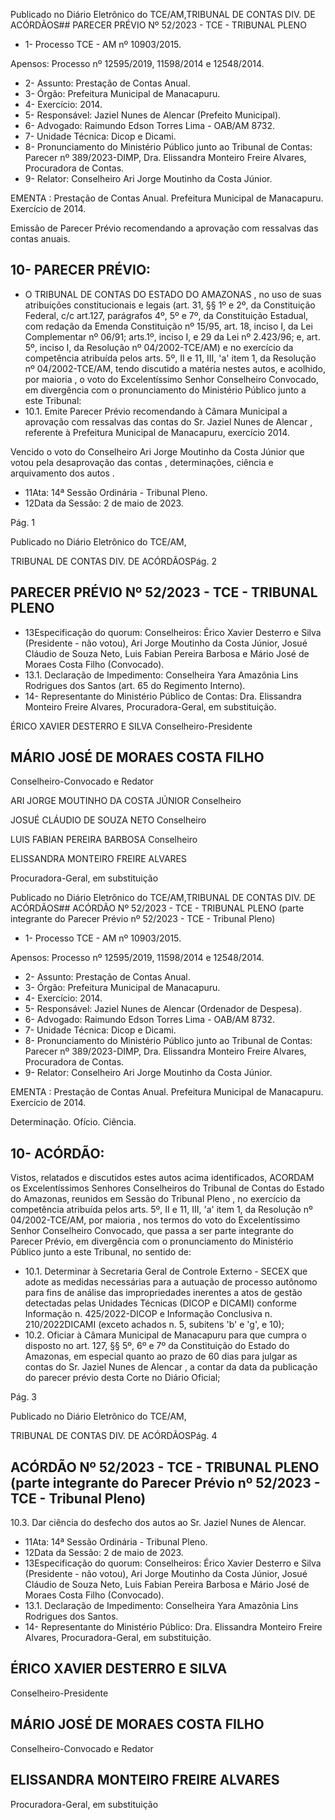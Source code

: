 Publicado  no  Diário  Eletrônico do TCE/AM,TRIBUNAL DE CONTAS DIV. DE ACÓRDÃOS## PARECER PRÉVIO Nº 52/2023 - TCE - TRIBUNAL PLENO

- 1- Processo TCE - AM nº 10903/2015.

Apensos: Processo nº  12595/2019, 11598/2014 e 12548/2014.

- 2- Assunto: Prestação de Contas Anual.
- 3- Órgão: Prefeitura Municipal de Manacapuru.
- 4- Exercício: 2014.
- 5- Responsável: Jaziel Nunes de Alencar (Prefeito Municipal).
- 6- Advogado: Raimundo Edson Torres Lima - OAB/AM 8732.
- 7- Unidade Técnica: Dicop e Dicami.
- 8- Pronunciamento  do  Ministério  Público  junto  ao  Tribunal  de  Contas: Parecer  nº 389/2023-DIMP,  Dra. Elissandra Monteiro Freire Alvares, Procuradora de Contas.
- 9- Relator: Conselheiro Ari Jorge Moutinho da Costa Júnior.

EMENTA :  Prestação  de  Contas  Anual.    Prefeitura Municipal de Manacapuru.  Exercício de 2014.

Emissão de Parecer Prévio recomendando a aprovação com ressalvas das contas anuais.

## 10-  PARECER PRÉVIO:

- O  TRIBUNAL  DE  CONTAS  DO  ESTADO  DO  AMAZONAS ,  no  uso  de  suas atribuições  constitucionais  e  legais  (art.  31,  §§  1º  e  2º,  da  Constituição  Federal,  c/c art.127,  parágrafos  4º,  5º  e  7º,  da  Constituição  Estadual,  com  redação  da  Emenda Constituição nº 15/95, art. 18, inciso I, da Lei Complementar nº 06/91; arts.1º, inciso I, e 29  da  Lei  nº  2.423/96;  e,  art.  5º,  inciso  I,  da  Resolução  nº  04/2002-TCE/AM)  e  no exercício da competência atribuída pelos arts. 5º, II e 11, III, 'a' item 1, da Resolução nº 04/2002-TCE/AM, tendo discutido a matéria nestes autos, e acolhido, por maioria , o voto do Excelentíssimo Senhor Conselheiro Convocado, em divergência com o pronunciamento do Ministério Público junto a este Tribunal:
- 10.1. Emite Parecer Prévio recomendando à Câmara Municipal a aprovação  com  ressalvas das  contas  do Sr. Jaziel Nunes  de Alencar , referente  à  Prefeitura  Municipal  de  Manacapuru,  exercício 2014.

Vencido  o  voto  do  Conselheiro  Ari  Jorge  Moutinho  da  Costa  Júnior  que  votou  pela desaprovação das contas , determinações, ciência e arquivamento dos autos .

- 11Ata: 14ª Sessão Ordinária - Tribunal Pleno.
- 12Data da Sessão: 2 de maio de 2023.

Pág. 1

Publicado  no  Diário  Eletrônico do TCE/AM,

TRIBUNAL DE CONTAS DIV. DE ACÓRDÃOSPág. 2

## PARECER PRÉVIO Nº 52/2023 - TCE - TRIBUNAL PLENO

- 13Especificação do quorum: Conselheiros: Érico Xavier Desterro e Silva (Presidente - não votou), Ari Jorge Moutinho da Costa Júnior, Josué Cláudio de Souza Neto, Luis Fabian Pereira Barbosa e Mário José de Moraes Costa Filho (Convocado).
- 13.1. Declaração  de  Impedimento: Conselheira  Yara  Amazônia  Lins  Rodrigues  dos Santos (art. 65 do Regimento Interno).
- 14-  Representante do Ministério Público de Contas: Dra. Elissandra Monteiro Freire Alvares, Procuradora-Geral, em substituição.

ÉRICO XAVIER DESTERRO E SILVA Conselheiro-Presidente

## MÁRIO JOSÉ DE MORAES COSTA FILHO

Conselheiro-Convocado e Redator

ARI JORGE MOUTINHO DA COSTA JÚNIOR Conselheiro

JOSUÉ CLÁUDIO DE SOUZA NETO Conselheiro

LUIS FABIAN PEREIRA BARBOSA Conselheiro

ELISSANDRA MONTEIRO FREIRE ALVARES

Procuradora-Geral, em substituição

Publicado  no  Diário  Eletrônico do TCE/AM,TRIBUNAL DE CONTAS DIV. DE ACÓRDÃOS## ACÓRDÃO Nº 52/2023 - TCE - TRIBUNAL PLENO (parte integrante do Parecer Prévio nº 52/2023 - TCE - Tribunal Pleno)

- 1- Processo TCE - AM nº 10903/2015.

Apensos: Processo nº  12595/2019, 11598/2014 e 12548/2014.

- 2- Assunto: Prestação de Contas Anual.
- 3- Órgão: Prefeitura Municipal de Manacapuru.
- 4- Exercício: 2014.
- 5- Responsável: Jaziel Nunes de Alencar (Ordenador de Despesa).
- 6- Advogado: Raimundo Edson Torres Lima - OAB/AM 8732.
- 7- Unidade Técnica: Dicop e Dicami.
- 8- Pronunciamento  do  Ministério  Público  junto  ao  Tribunal  de  Contas: Parecer  nº 389/2023-DIMP,  Dra. Elissandra Monteiro Freire Alvares, Procuradora de Contas.
- 9- Relator: Conselheiro Ari Jorge Moutinho da Costa Júnior.

EMENTA :  Prestação  de  Contas  Anual.    Prefeitura Municipal de Manacapuru. Exercício de 2014.

Determinação. Ofício. Ciência.

## 10-  ACÓRDÃO:

Vistos, relatados e discutidos estes autos acima identificados, ACORDAM os Excelentíssimos Senhores Conselheiros do Tribunal de Contas do Estado do Amazonas, reunidos em Sessão do Tribunal Pleno , no exercício da competência atribuída pelos arts. 5º, II e 11, III, 'a' item 1, da Resolução nº 04/2002-TCE/AM, por maioria , nos termos do voto do Excelentíssimo Senhor Conselheiro Convocado, que passa a ser parte integrante do Parecer Prévio, em divergência com o pronunciamento do Ministério Público junto a este Tribunal, no sentido de:

- 10.1. Determinar à  Secretaria  Geral  de  Controle  Externo  -  SECEX  que adote as medidas necessárias para a autuação de processo autônomo para  fins  de  análise  das  impropriedades  inerentes  a  atos  de  gestão detectadas  pelas  Unidades  Técnicas  (DICOP  e  DICAMI)  conforme Informação n. 425/2022-DICOP e Informação Conclusiva n. 210/2022DICAMI (exceto achados n. 5, subitens 'b' e 'g', e 10);
- 10.2. Oficiar à Câmara  Municipal  de  Manacapuru  para  que  cumpra  o disposto  no  art.  127,  §§  5º,  6º  e  7º  da  Constituição  do  Estado  do Amazonas,  em  especial  quanto  ao  prazo  de 60  dias para  julgar  as contas do Sr. Jaziel Nunes de Alencar , a contar da data da publicação do parecer prévio desta Corte no Diário Oficial;

Pág. 3

Publicado  no  Diário  Eletrônico do TCE/AM,

TRIBUNAL DE CONTAS DIV. DE ACÓRDÃOSPág. 4

## ACÓRDÃO Nº 52/2023 - TCE - TRIBUNAL PLENO (parte integrante do Parecer Prévio nº 52/2023 - TCE - Tribunal Pleno)

10.3. Dar ciência do desfecho dos autos ao Sr. Jaziel Nunes de Alencar.

- 11Ata: 14ª Sessão Ordinária - Tribunal Pleno.
- 12Data da Sessão: 2 de maio de 2023.
- 13Especificação do quorum: Conselheiros: Érico Xavier Desterro e Silva (Presidente - não votou), Ari Jorge Moutinho da Costa Júnior, Josué Cláudio de Souza Neto, Luis Fabian Pereira Barbosa e Mário José de Moraes Costa Filho (Convocado).
- 13.1. Declaração  de  Impedimento: Conselheira  Yara  Amazônia  Lins  Rodrigues  dos Santos.
- 14-  Representante do Ministério Público: Dra. Elissandra Monteiro Freire Alvares, Procuradora-Geral, em substituição.

## ÉRICO XAVIER DESTERRO E SILVA

Conselheiro-Presidente

## MÁRIO JOSÉ DE MORAES COSTA FILHO

Conselheiro-Convocado e Redator

## ELISSANDRA MONTEIRO FREIRE ALVARES

Procuradora-Geral, em substituição
